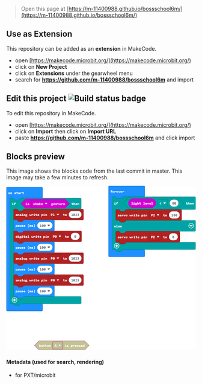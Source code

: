 
> Open this page at [https://m-11400988.github.io/bossschool6m/](https://m-11400988.github.io/bossschool6m/)

## Use as Extension

This repository can be added as an **extension** in MakeCode.

* open [https://makecode.microbit.org/](https://makecode.microbit.org/)
* click on **New Project**
* click on **Extensions** under the gearwheel menu
* search for **https://github.com/m-11400988/bossschool6m** and import

## Edit this project ![Build status badge](https://github.com/m-11400988/bossschool6m/workflows/MakeCode/badge.svg)

To edit this repository in MakeCode.

* open [https://makecode.microbit.org/](https://makecode.microbit.org/)
* click on **Import** then click on **Import URL**
* paste **https://github.com/m-11400988/bossschool6m** and click import

## Blocks preview

This image shows the blocks code from the last commit in master.
This image may take a few minutes to refresh.

![A rendered view of the blocks](https://github.com/m-11400988/bossschool6m/raw/master/.github/makecode/blocks.png)

#### Metadata (used for search, rendering)

* for PXT/microbit
<script src="https://makecode.com/gh-pages-embed.js"></script><script>makeCodeRender("{{ site.makecode.home_url }}", "{{ site.github.owner_name }}/{{ site.github.repository_name }}");</script>
